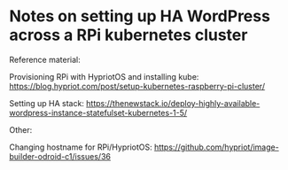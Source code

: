 <h1>Notes on setting up HA WordPress across a RPi kubernetes cluster</h1>

Reference material:

Provisioning RPi with HypriotOS and installing kube:
https://blog.hypriot.com/post/setup-kubernetes-raspberry-pi-cluster/

Setting up HA stack:
https://thenewstack.io/deploy-highly-available-wordpress-instance-statefulset-kubernetes-1-5/


Other:

Changing hostname for RPi/HypriotOS:
https://github.com/hypriot/image-builder-odroid-c1/issues/36
